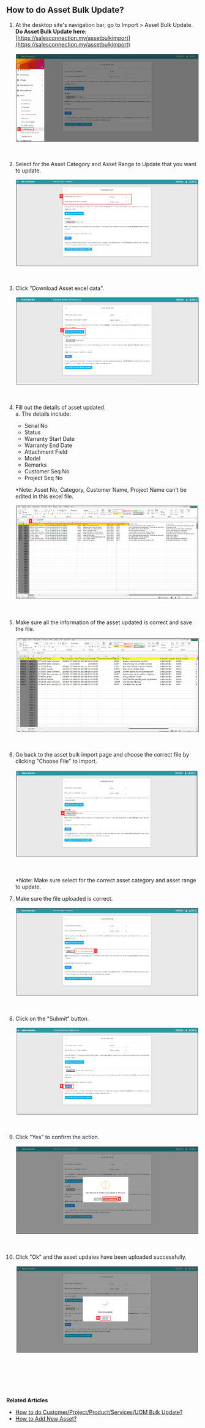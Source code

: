 ## How to do Asset Bulk Update?

  1. At the desktop site's navigation bar, go to Import > Asset Bulk Update.<br>
     **Do Asset Bulk Update here:** [https://salesconnection.my/assetbulkimport](https://salesconnection.my/assetbulkimport)<br>

     <p align="center">
       <img src="img/Asset_Bulk_Update_Step_1.png" alt="Asset Bulk Update Step 1">
     </p><br>

  2. Select for the Asset Category and Asset Range to Update that you want to update.<br>

     <p align="center">
       <img src="img/Asset_Bulk_Update_Step_2.png" alt="Asset Bulk Update Step 2">
     </p><br>

  3. Click "Download Asset excel data".<br>

     <p align="center">
       <img src="img/Asset_Bulk_Update_Step_3.png" alt="Asset Bulk Update Step 3">
     </p><br>

  4. Fill out the details of asset updated.<br>
     a. The details include:<br>
     - Serial No
     - Status
     - Warranty Start Date
     - Warranty End Date
     - Attachment Field
     - Model
     - Remarks
     - Customer Seq No
     - Project Seq No

     *Note: Asset No, Category, Customer Name, Project Name can't be edited in this excel file.

     <p align="center">
       <img src="img/Asset_Bulk_Update_Step_4.png" alt="Asset Bulk Update Step 4">
     </p><br>

  5. Make sure all the information of the asset updated is correct and save the file.

     <p align="center">
       <img src="img/Asset_Bulk_Update_Step_5.png" alt="Asset Bulk Update Step 5">
     </p><br>

  6. Go back to the asset bulk import page and choose the correct file by clicking "Choose File" to import.

     <p align="center">
       <img src="img/Asset_Bulk_Update_Step_6.png" alt="Asset Bulk Update Step 6">
     </p><br>

     *Note: Make sure select for the correct asset category and asset range to update.

  7. Make sure the file uploaded is correct.

     <p align="center">
       <img src="img/Asset_Bulk_Update_Step_7.png" alt="Asset Bulk Update Step 7">
     </p><br>

  8. Click on the "Submit" button.

     <p align="center">
       <img src="img/Asset_Bulk_Update_Step_8.png" alt="Asset Bulk Update Step 8">
     </p><br>

  9. Click "Yes" to confirm the action.

     <p align="center">
       <img src="img/Asset_Bulk_Update_Step_9.png" alt="Asset Bulk Update Step 9">
     </p><br>
  
  10. Click "Ok" and the asset updates have been uploaded successfully.

      <p align="center">
        <img src="img/Asset_Bulk_Update_Step_10.png" alt="Asset Bulk Update Step 10">
      </p><br> 
  <br><br><br>

**Related Articles**<br>
- [How to do Customer/Project/Product/Services/UOM Bulk Update?](Company_Bulk_Update.md)
- [How to Add New Asset?](How_to_Add_New_Asset.md)
